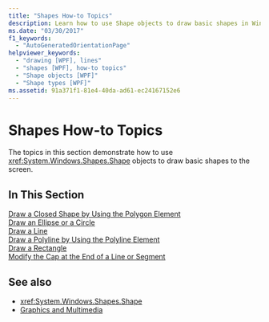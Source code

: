 ```yaml
---
title: "Shapes How-to Topics"
description: Learn how to use Shape objects to draw basic shapes in Windows Presentation Foundation (WPF).
ms.date: "03/30/2017"
f1_keywords: 
  - "AutoGeneratedOrientationPage"
helpviewer_keywords: 
  - "drawing [WPF], lines"
  - "shapes [WPF], how-to topics"
  - "Shape objects [WPF]"
  - "Shape types [WPF]"
ms.assetid: 91a371f1-81e4-40da-ad61-ec24167152e6
---
```

# Shapes How-to Topics
The topics in this section demonstrate how to use <xref:System.Windows.Shapes.Shape> objects to draw basic shapes to the screen.  
  
## In This Section  
 [Draw a Closed Shape by Using the Polygon Element](how-to-draw-a-closed-shape-by-using-the-polygon-element.md)  
 [Draw an Ellipse or a Circle](how-to-draw-an-ellipse-or-a-circle.md)  
 [Draw a Line](how-to-draw-a-line.md)  
 [Draw a Polyline by Using the Polyline Element](how-to-draw-a-polyline-by-using-the-polyline-element.md)  
 [Draw a Rectangle](how-to-draw-a-rectangle.md)  
 [Modify the Cap at the End of a Line or Segment](how-to-modify-the-cap-at-the-end-of-a-line-or-segment.md)  
  
## See also

- <xref:System.Windows.Shapes.Shape>
- [Graphics and Multimedia](index.md)

